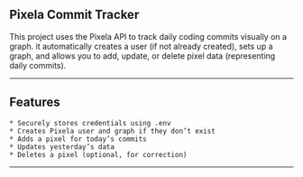 ## Pixela Commit Tracker

This project uses the Pixela API to track daily coding commits visually on a graph. it automatically creates a user 
    (if not already created), sets up a graph, and allows you to add, update, or delete pixel data (representing daily commits).

---

## Features

    * Securely stores credentials using .env
    * Creates Pixela user and graph if they don’t exist
    * Adds a pixel for today’s commits
    * Updates yesterday’s data
    * Deletes a pixel (optional, for correction)

---